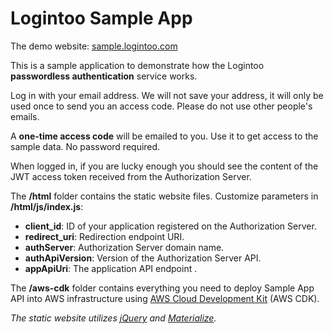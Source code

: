 # Logintoo Sample App

The demo website: [sample.logintoo.com](https://sample.logintoo.com)

This is a sample application to demonstrate how the Logintoo **passwordless authentication** service works.

Log in with your email address. We will not save your address, it will only be used once to send you an access code. Please do not use other people's emails.

A **one-time access code** will be emailed to you. Use it to get access to the sample data. No password required.

When logged in, if you are lucky enough you should see the content of the JWT access token received from the Authorization Server.

The **/html** folder contains the static website files. Customize parameters in **/html/js/index.js**:

- **client_id**: ID of your application registered on the Authorization Server.
- **redirect_uri**: Redirection endpoint URI.
- **authServer**: Authorization Server domain name.
- **authApiVersion**: Version of the Authorization Server API.
- **appApiUri**: The application API endpoint .

The **/aws-cdk** folder contains everything you need to deploy Sample App API into AWS infrastructure using [AWS Cloud Development Kit](https://aws.amazon.com/cdk/) (AWS CDK).

*The static website utilizes [jQuery](https://jquery.com) and [Materialize](https://materializecss.com).*